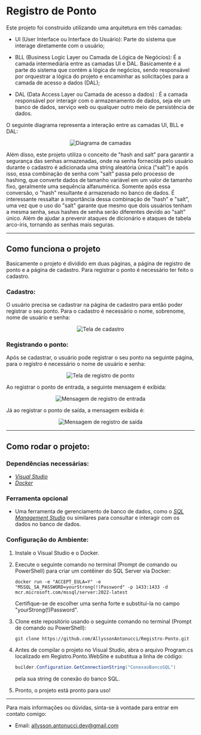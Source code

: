 # Registro de Ponto

Este projeto foi construido utilizando uma arquitetura em três camadas:

* UI (User Interface ou Interface do Usuário): Parte do sistema que interage diretamente com o usuário;

* BLL (Business Logic Layer ou Camada de Lógica de Negócios): É a camada intermediária entre as camadas UI e DAL. Basicamente é a parte do sistema que contém a lógica de negócios, sendo responsável por orquestrar a lógica do projeto e encaminhar as solicitações para a camada de acesso a dados (DAL);

* DAL (Data Access Layer ou Camada de acesso a dados) : É a camada responsável por interagir com o armazenamento de dados, seja ele um banco de dados, serviço web ou qualquer outro meio de persistência de dados.

O seguinte diagrama representa a interação entre as camadas UI, BLL e DAL:

<div align="center">
  <img src="https://github.com/AllyssonAntonucci/Registro-Ponto/assets/125825975/c18b6be3-7feb-4c41-bf0d-f9365d5930d8" alt="Diagrama de camadas">
</div>

Além disso, este projeto utiliza o conceito de "hash and salt" para garantir a segurança das senhas armazenadas, onde na senha fornecida pelo usuário durante o cadastro é adicionada uma string aleatória única ("salt") e após isso, essa combinação de senha com "salt" passa pelo processo de hashing, que converte dados de tamanho variável em um valor de tamanho fixo, geralmente uma sequência alfanumérica. Somente após essa conversão, o "hash" resultante é armazenado no banco de dados. É interessante ressaltar a importância dessa combinação de "hash" e "salt", uma vez que o uso do "salt" garante que mesmo que dois usuários tenham a mesma senha, seus hashes de senha serão diferentes devido ao "salt" único. Além de ajudar a prevenir ataques de dicionário e ataques de tabela arco-íris, tornando as senhas mais seguras.

---

## Como funciona o projeto

Basicamente o projeto é dividido em duas páginas, a página de registro de ponto e a página de cadastro. Para registrar o ponto é necessário ter feito o cadastro.

### Cadastro:

O usuário precisa se cadastrar na página de cadastro para então poder registrar o seu ponto. Para o cadastro é necessário o nome, sobrenome, nome de usuário e senha:

<div align="center">
  <img src="https://github.com/AllyssonAntonucci/Registro-Ponto/assets/125825975/9ce723e9-b4e8-4253-87c3-676d83a063a1" alt="Tela de cadastro">
</div>

### Registrando o ponto:

Após se cadastrar, o usuário pode registrar o seu ponto na seguinte página, para o registro é necessário o nome de usuário e senha:

<div align="center">
  <img src="https://github.com/AllyssonAntonucci/Registro-Ponto/assets/125825975/a0302721-b9bb-4aef-b40b-e7c07044c7df" alt="Tela de registro de ponto">
</div>

Ao registrar o ponto de entrada, a seguinte mensagem é exibida:

<div align="center">
  <img src="https://github.com/AllyssonAntonucci/Registro-Ponto/assets/125825975/3ebf6b4e-35a0-438b-b492-359583f07a50" alt="Mensagem de registro de entrada">
</div>

Já ao registrar o ponto de saída, a mensagem exibida é:

<div align="center">
  <img src="https://github.com/AllyssonAntonucci/Registro-Ponto/assets/125825975/c3f366dd-8d53-48ba-9db3-750539a348f8" alt="Mensagem de registro de saída">
</div>

---

## Como rodar o projeto:

### Dependências necessárias:

* [*Visual Studio*](https://visualstudio.microsoft.com/pt-br/)
* [*Docker*](https://www.docker.com/products/docker-desktop/)

### Ferramenta opcional
* Uma ferramenta de gerenciamento de banco de dados, como o [*SQL Management Studio*](https://learn.microsoft.com/en-us/sql/ssms/download-sql-server-management-studio-ssms?view=sql-server-ver16) ou similares para consultar e interagir com os dados no banco de dados.

### Configuração do Ambiente:

1. Instale o Visual Studio e o Docker.

2. Execute o seguinte comando no terminal (Prompt de comando ou PowerShell) para criar um contêiner do SQL Server via Docker:

     ```shell
    docker run -e "ACCEPT_EULA=Y" -e "MSSQL_SA_PASSWORD=yourStrong(!)Password" -p 1433:1433 -d mcr.microsoft.com/mssql/server:2022-latest
     ```

    Certifique-se de escolher uma senha forte e substituí-la no campo "yourStrong(!)Password".

3. Clone este repositório usando o seguinte comando no terminal (Prompt de comando ou PowerShell):

    ```shell
    git clone https://github.com/AllyssonAntonucci/Registro-Ponto.git
    ```

4. Antes de compilar o projeto no Visual Studio, abra o arquivo Program.cs localizado em Registro.Ponto.WebSite e substitua a linha de código:

    ```csharp
    builder.Configuration.GetConnectionString("ConexaoBancoSQL")
    ```

    pela sua string de conexão do banco SQL.

5. Pronto, o projeto está pronto para uso!

---

Para mais informações ou dúvidas, sinta-se à vontade para entrar em contato comigo:
* Email: allysson.antonucci.dev@gmail.com
